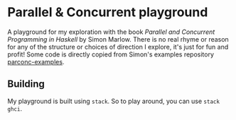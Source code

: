 # Parallel & Concurrent playground
A playground for my exploration with the book _Parallel and Concurrent Programming in Haskell_ by Simon Marlow. There is no real rhyme or reason for any of the structure or choices of direction I explore, it's just for fun and profit! Some code is directly copied from Simon's examples repository [parconc-examples](https://github.com/simonmar/parconc-examples). 

## Building
My playground is built using `stack`. So to play around, you can use `stack ghci`.
